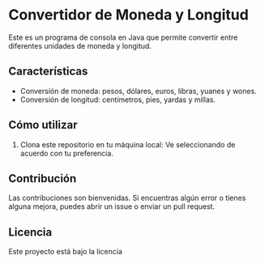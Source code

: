 # Convertidor de Moneda y Longitud

Este es un programa de consola en Java que permite convertir entre diferentes unidades de moneda y longitud.

## Características

- Conversión de moneda: pesos, dólares, euros, libras, yuanes y wones.
- Conversión de longitud: centímetros, pies, yardas y millas.

## Cómo utilizar

1. Clona este repositorio en tu máquina local: Ve seleccionando de acuerdo con tu preferencia.

## Contribución

Las contribuciones son bienvenidas. Si encuentras algún error o tienes alguna mejora, puedes abrir un issue o enviar un pull request.

## Licencia

Este proyecto está bajo la licencia
